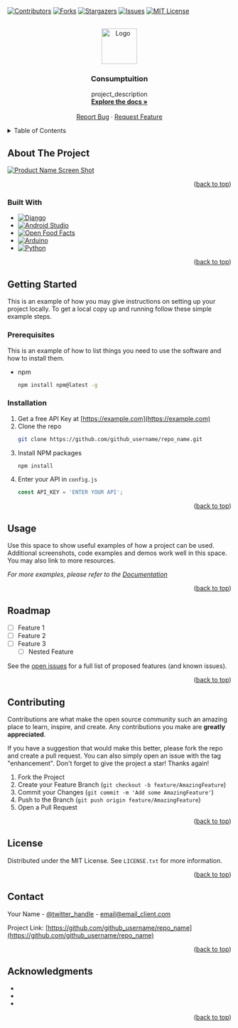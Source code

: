 <!-- Improved compatibility of back to top link: See: https://github.com/othneildrew/Best-README-Template/pull/73 -->
<a name="readme-top"></a>
<!--
*** Thanks for checking out the Best-README-Template. If you have a suggestion
*** that would make this better, please fork the repo and create a pull request
*** or simply open an issue with the tag "enhancement".
*** Don't forget to give the project a star!
*** Thanks again! Now go create something AMAZING! :D
-->



<!-- PROJECT SHIELDS -->
<!--
*** I'm using markdown "reference style" links for readability.
*** Reference links are enclosed in brackets [ ] instead of parentheses ( ).
*** See the bottom of this document for the declaration of the reference variables
*** for contributors-url, forks-url, etc. This is an optional, concise syntax you may use.
*** https://www.markdownguide.org/basic-syntax/#reference-style-links
-->
[![Contributors][contributors-shield]][contributors-url]
[![Forks][forks-shield]][forks-url]
[![Stargazers][stars-shield]][stars-url]
[![Issues][issues-shield]][issues-url]
[![MIT License][license-shield]][license-url]



<!-- PROJECT LOGO -->
<br />
<div align="center">
  <a href="https://github.com/harmless-data/ixd/">
    <img src="images/logo.png" alt="Logo" width="80" height="80">
  </a>

<h3 align="center">Consumptuition</h3>

  <p align="center">
    project_description
    <br />
    <a href="https://github.com/harmless-data/ixd/"><strong>Explore the docs »</strong></a>
    <br />
    <br />
    <a href="https://github.com/harmless-data/ixd/issues">Report Bug</a>
    ·
    <a href="https://github.com/harmless-data/ixd/issues">Request Feature</a>
  </p>
</div>



<!-- TABLE OF CONTENTS -->
<details>
  <summary>Table of Contents</summary>
  <ol>
    <li>
      <a href="#about-the-project">About The Project</a>
      <ul>
        <li><a href="#built-with">Built With</a></li>
      </ul>
    </li>
    <li>
      <a href="#getting-started">Getting Started</a>
      <ul>
        <li><a href="#prerequisites">Prerequisites</a></li>
        <li><a href="#installation">Installation</a></li>
      </ul>
    </li>
    <li><a href="#usage">Usage</a></li>
    <li><a href="#roadmap">Roadmap</a></li>
    <li><a href="#contributing">Contributing</a></li>
    <li><a href="#license">License</a></li>
    <li><a href="#contact">Contact</a></li>
    <li><a href="#acknowledgments">Acknowledgments</a></li>
  </ol>
</details>



<!-- ABOUT THE PROJECT -->
## About The Project

[![Product Name Screen Shot][product-screenshot]](https://example.com)

<!--
Here's a blank template to get started: To avoid retyping too much info. Do a search and replace with your text editor for the following: `github_username`, `repo_name`, `twitter_handle`, `linkedin_username`, `email_client`, `email`, `project_title`, `project_description`
-->

<p align="right">(<a href="#readme-top">back to top</a>)</p>



### Built With
* [![Django][Django-shield]][Django-url]
* [![Android Studio][Android-Studio-shield]][Android-Studio-url]
* [![Open Food Facts][Open-Food-Facts-shield]][Open-Food-Facts-url]
* [![Arduino][Arduino-shield]][Arduino-url]
* [![Python][Python-shield]][Python-url]

<p align="right">(<a href="#readme-top">back to top</a>)</p>



<!-- GETTING STARTED -->
## Getting Started

This is an example of how you may give instructions on setting up your project locally.
To get a local copy up and running follow these simple example steps.

### Prerequisites

This is an example of how to list things you need to use the software and how to install them.
* npm
  ```sh
  npm install npm@latest -g
  ```

### Installation

1. Get a free API Key at [https://example.com](https://example.com)
2. Clone the repo
   ```sh
   git clone https://github.com/github_username/repo_name.git
   ```
3. Install NPM packages
   ```sh
   npm install
   ```
4. Enter your API in `config.js`
   ```js
   const API_KEY = 'ENTER YOUR API';
   ```

<p align="right">(<a href="#readme-top">back to top</a>)</p>



<!-- USAGE EXAMPLES -->
## Usage

Use this space to show useful examples of how a project can be used. Additional screenshots, code examples and demos work well in this space. You may also link to more resources.

_For more examples, please refer to the [Documentation](https://example.com)_

<p align="right">(<a href="#readme-top">back to top</a>)</p>



<!-- ROADMAP -->
## Roadmap

- [ ] Feature 1
- [ ] Feature 2
- [ ] Feature 3
    - [ ] Nested Feature

See the [open issues](https://github.com/github_username/repo_name/issues) for a full list of proposed features (and known issues).

<p align="right">(<a href="#readme-top">back to top</a>)</p>



<!-- CONTRIBUTING -->
## Contributing

Contributions are what make the open source community such an amazing place to learn, inspire, and create. Any contributions you make are **greatly appreciated**.

If you have a suggestion that would make this better, please fork the repo and create a pull request. You can also simply open an issue with the tag "enhancement".
Don't forget to give the project a star! Thanks again!

1. Fork the Project
2. Create your Feature Branch (`git checkout -b feature/AmazingFeature`)
3. Commit your Changes (`git commit -m 'Add some AmazingFeature'`)
4. Push to the Branch (`git push origin feature/AmazingFeature`)
5. Open a Pull Request

<p align="right">(<a href="#readme-top">back to top</a>)</p>



<!-- LICENSE -->
## License

Distributed under the MIT License. See `LICENSE.txt` for more information.

<p align="right">(<a href="#readme-top">back to top</a>)</p>



<!-- CONTACT -->
## Contact

Your Name - [@twitter_handle](https://twitter.com/twitter_handle) - email@email_client.com

Project Link: [https://github.com/github_username/repo_name](https://github.com/github_username/repo_name)

<p align="right">(<a href="#readme-top">back to top</a>)</p>



<!-- ACKNOWLEDGMENTS -->
## Acknowledgments

* []()
* []()
* []()

<p align="right">(<a href="#readme-top">back to top</a>)</p>



<!-- MARKDOWN LINKS & IMAGES -->
<!-- https://www.markdownguide.org/basic-syntax/#reference-style-links -->

<!-- Shields -->
[Django-shield]:https://img.shields.io/badge/django-092e20?style=for-the-badge&logo=django
[Android-Studio-shield]:https://img.shields.io/badge/Android%20Studio-ffffff?style=for-the-badge&logo=androidstudio
[Arduino-shield]:https://img.shields.io/badge/Arduino-ffffff?style=for-the-badge&logo=arduino
[Open-Food-Facts-shield]:https://img.shields.io/badge/%F0%9F%8D%94Open%20Food%20Facts-f79d0c?style=for-the-badge
[Python-shield]:https://img.shields.io/badge/Python-ffffff?style=for-the-badge&logo=python

<!-- Urls -->
[Django-url]: https://www.djangoproject.com/
[Android-Studio-url]: https://developer.android.com/studio?gclid=CjwKCAiAxvGfBhB-EiwAMPakqhGUfCptIhL-_sTv5W8YzHWElGa_WzftFN2eKLaKppUgQ3iy4BmkPhoCgggQAvD_BwE&gclsrc=aw.ds
[Arduino-url]:https://www.arduino.cc/
[Open-Food-Facts-url]:https://world.openfoodfacts.org/
[Python-url]:https://www.python.org/


[contributors-shield]: https://img.shields.io/github/contributors/harmless-data/ixd.svg?style=for-the-badge
[contributors-url]: https://github.com/harmless-data/ixd/graphs/contributors
[forks-shield]: https://img.shields.io/github/forks/harmless-data/ixd.svg?style=for-the-badge
[forks-url]: https://github.com/harmless-data/ixd/network/members
[stars-shield]: https://img.shields.io/github/stars/harmless-data/ixd.svg?style=for-the-badge
[stars-url]: https://github.com/harmless-data/ixd/stargazers
[issues-shield]: https://img.shields.io/github/issues/harmless-data/ixd.svg?style=for-the-badge
[issues-url]: https://github.com/harmless-data/ixd/issues
[license-shield]: https://img.shields.io/github/license/harmless-data/ixd.svg?style=for-the-badge
[license-url]: https://github.com/harmless-data/ixd/blob/master/LICENSE.txt
[linkedin-shield]: https://img.shields.io/badge/-LinkedIn-black.svg?style=for-the-badge&logo=linkedin&colorB=555
[product-screenshot]: images/screenshot.png